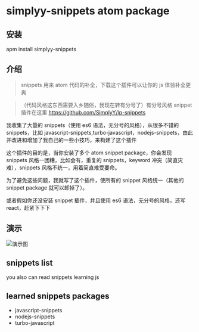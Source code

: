 # simplyy-snippets atom package
## 安装
apm install simplyy-snippets


## 介绍
> snippets 用来 atom 代码的补全，下载这个插件可以让你的 js 体验补全更爽

> （代码风格这东西需要入乡随俗，我现在转有分号了）有分号风格 snippet 插件在这里 https://github.com/SimplyY/lp-snippets


我收集了大量的 snippets（使用 es6 语法，无分号的风格），从很多不错的 snippets，比如 javascript-snippets,turbo-javascript，nodejs-snippets，由此并改进和增加了我自己的一些小技巧，来构建了这个插件

这个插件的目的是，当你安装了多个 atom snippet package，你会发现 snippets 风格一团糟，比如会有，重复的 snippets，keyword 冲突（简直灾难），snippets 风格不统一，用着简直难受要命。

为了避免这些问题，我就写了这个插件，使所有的 snippet 风格统一（其他的 snippet package 就可以卸掉了）。

或者假如你还没安装 snippet 插件，并且使用 es6 语法，无分号的风格，还写 react，赶紧下下下



## 演示
![演示图](http://7xkpdt.com1.z0.glb.clouddn.com/blog-2-29-test.gif)

## snippets list
you also can read snippets learning js


## learned snippets packages
- javascript-snippets
- nodejs-snippets
- turbo-javascript
